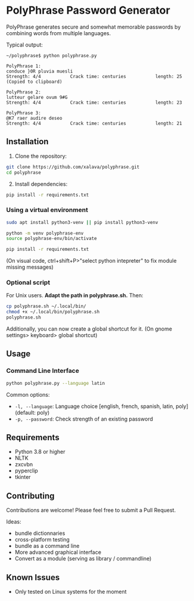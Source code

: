 # PolyPhrase Password Generator

PolyPhrase generates secure and somewhat memorable passwords by combining words from multiple languages.

Typical output:
```console
~/polyphrase$ python polyphrase.py

PolyPhrase 1: 
conduce }0R pluvia muesli
Strength: 4/4           Crack time: centuries           length: 25
(Copied to clipboard)

PolyPhrase 2: 
lutteur gelare ovum 9#G
Strength: 4/4           Crack time: centuries           length: 23

PolyPhrase 3: 
@K7 raer audire deseo
Strength: 4/4           Crack time: centuries           length: 21
```

## Installation

1. Clone the repository:
```bash
git clone https://github.com/xalava/polyphrase.git
cd polyphrase
```

2. Install dependencies:
```bash
pip install -r requirements.txt
```
### Using a virtual environment
```bash
sudo apt install python3-venv || pip install python3-venv

python -m venv polyphrase-env
source polyphrase-env/bin/activate

pip install -r requirements.txt
```
(On visual code, ctrl+shift+P>"select python intepreter" to fix module missing messages)
### Optional script
For Unix users. **Adapt the path in polyphrase.sh.** Then:
```bash
cp polyphrase.sh ~/.local/bin/
chmod +x ~/.local/bin/polyphrase.sh
polyphrase.sh 
```
Additionally, you can now create a global shortcut for it. (On gnome settings> keyboard> global shortcut)

## Usage

### Command Line Interface

```bash
python polyphrase.py --language latin
```

Common options:
- `-l, --language`: Language choice [english, french, spanish, latin, poly] (default: poly)
- `-p, --password`: Check strength of an existing password

## Requirements

- Python 3.8 or higher
- NLTK
- zxcvbn
- pyperclip
- tkinter

## Contributing

Contributions are welcome! Please feel free to submit a Pull Request.

Ideas:
- bundle dictionnaries
- cross-platform testing
- bundle as a command line
- More advanced graphical interface
- Convert as a module (serving as library / commandline)

## Known Issues
- Only tested on Linux systems for the moment